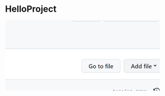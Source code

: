 # HelloProject


<img src='https://github.com/ChristineKangHee/HelloProject/blob/master/screenshots/%ED%99%94%EB%A9%B4%20%EC%BA%A1%EC%B2%98%202022-09-02%20105741.png?raw=true'>
